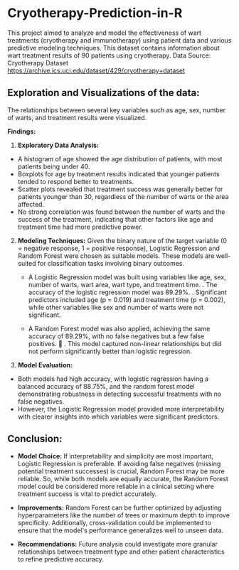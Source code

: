 # Cryotherapy-Prediction-in-R


This project aimed to analyze and model the effectiveness of wart treatments (cryotherapy and immunotherapy) using patient data and various predictive modeling techniques. This dataset contains information about wart treatment results of 90 patients using cryotherapy.
Data Source: Cryotherapy Dataset
https://archive.ics.uci.edu/dataset/429/cryotherapy+dataset



## **Exploration and Visualizations of the data:**
The relationships between several key variables such as age, sex, number of warts, and treatment results were visualized. 


**Findings:**

1.	**Exploratory Data Analysis:**
   + A histogram of age showed the age distribution of patients, with most patients being under 40.
   + Boxplots for age by treatment results indicated that younger patients tended to respond better to treatments.
   + Scatter plots revealed that treatment success was generally better for patients younger than 30, regardless of the number of warts or the area affected.
   + No strong correlation was found between the number of warts and the success of the treatment, indicating that other factors like age and treatment time had more predictive power.


2.	**Modeling Techniques:**
Given the binary nature of the target variable (0 = negative response, 1 = positive response), Logistic Regression and Random Forest were chosen as suitable models. These models are well-suited for classification tasks involving binary outcomes.
	+ A Logistic Regression model was built using variables like age, sex, number of warts, wart area, wart type, and treatment time.
      . The accuracy of the logistic regression model was 89.29%.
      . Significant predictors included age (p = 0.019) and treatment time (p = 0.002), while other variables like sex and number of warts were not significant.

    + A Random Forest model was also applied, achieving the same accuracy of 89.29%, with no false negatives but a few false positives.
	. This model captured non-linear relationships but did not perform significantly better than logistic regression.

4.	**Model Evaluation:**
   + Both models had high accuracy, with logistic regression having a balanced accuracy of 88.75%, and the random forest model demonstrating robustness in detecting successful treatments with no false negatives.
   + However, the Logistic Regression model provided more interpretability with clearer insights into which variables were significant predictors.

## **Conclusion:**

   + **Model Choice:** If interpretability and simplicity are most important, Logistic Regression is preferable. If avoiding false negatives (missing potential treatment successes) is crucial, Random Forest may be more reliable. So, while both models are equally accurate, the Random Forest model could be considered more reliable in a clinical setting where treatment success is vital to predict accurately.

   + **Improvements:** Random Forest can be further optimized by adjusting hyperparameters like the number of trees or maximum depth to improve specificity. Additionally, cross-validation could be implemented to ensure that the model's performance generalizes well to unseen data.

   + **Recommendations:** Future analysis could investigate more granular relationships between treatment type and other patient characteristics to refine predictive accuracy. 


